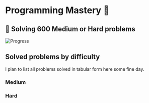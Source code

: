 # Programming Mastery :punch:

## :goal_net:  Solving 600 Medium or Hard problems 

![Progress](https://progress-bar.dev/80/?scale=600&title=InterviewGod&width=500&color=babaca&suffix=+problems+solved)

## Solved problems by difficulty
I plan to list all problems solved in tabular form here some fine day.

### Medium

### Hard

